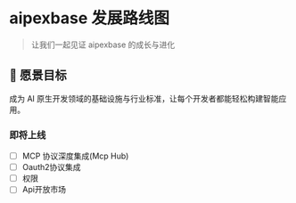# aipexbase 发展路线图

> 让我们一起见证 aipexbase 的成长与进化

## 🎯 愿景目标
成为 AI 原生开发领域的基础设施与行业标准，让每个开发者都能轻松构建智能应用。

### 即将上线
- [ ] MCP 协议深度集成(Mcp Hub)
- [ ] Oauth2协议集成
- [ ] 权限
- [ ] Api开放市场